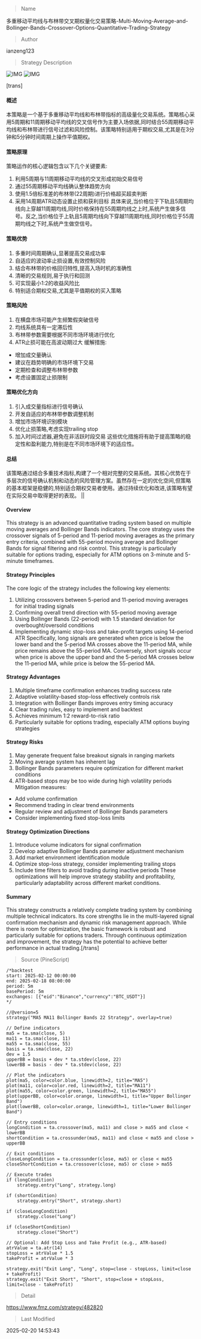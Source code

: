 
> Name

多重移动平均线与布林带交叉期权量化交易策略-Multi-Moving-Average-and-Bollinger-Bands-Crossover-Options-Quantitative-Trading-Strategy

> Author

ianzeng123

> Strategy Description

![IMG](https://www.fmz.com/upload/asset/2d8d7debaf464c257f543.png)
![IMG](https://www.fmz.com/upload/asset/2d80c248a3230da528432.png)



[trans]
#### 概述
本策略是一个基于多重移动平均线和布林带指标的高级量化交易系统。策略核心采用5周期和11周期移动平均线的交叉信号作为主要入场依据,同时结合55周期移动平均线和布林带进行信号过滤和风险控制。该策略特别适用于期权交易,尤其是在3分钟和5分钟时间周期上操作平值期权。

#### 策略原理
策略运作的核心逻辑包含以下几个关键要素:
1. 利用5周期与11周期移动平均线的交叉形成初始交易信号
2. 通过55周期移动平均线确认整体趋势方向
3. 使用1.5倍标准差的布林带(22周期)进行价格超买超卖判断
4. 采用14周期ATR动态设置止损和获利目标
具体来说,当价格位于下轨且5周期均线向上穿越11周期均线,同时价格保持在55周期均线之上时,系统产生做多信号。反之,当价格位于上轨且5周期均线向下穿越11周期均线,同时价格位于55周期均线之下时,系统产生做空信号。

#### 策略优势
1. 多重时间周期确认,显著提高交易成功率
2. 自适应的波动率止损设置,有效控制风险
3. 结合布林带的价格回归特性,提高入场时机的准确性
4. 清晰的交易规则,易于执行和回测
5. 可实现最小1:2的收益风险比
6. 特别适合期权交易,尤其是平值期权的买入策略

#### 策略风险
1. 在横盘市场可能产生频繁假突破信号
2. 均线系统具有一定滞后性
3. 布林带参数需要根据不同市场环境进行优化
4. ATR止损可能在高波动期过大
缓解措施:
- 增加成交量确认
- 建议在趋势明确的市场环境下交易
- 定期检查和调整布林带参数
- 考虑设置固定止损限制

#### 策略优化方向
1. 引入成交量指标进行信号确认
2. 开发自适应的布林带参数调整机制
3. 增加市场环境识别模块
4. 优化止损策略,考虑实现trailing stop
5. 加入时间过滤器,避免在非活跃时段交易
这些优化措施将有助于提高策略的稳定性和盈利能力,特别是在不同市场环境下的适应性。

#### 总结
该策略通过结合多重技术指标,构建了一个相对完整的交易系统。其核心优势在于多层次的信号确认机制和动态的风险管理方案。虽然存在一定的优化空间,但策略的基本框架是稳健的,特别适合期权交易者使用。通过持续优化和改进,该策略有望在实际交易中取得更好的表现。  ||


#### Overview
This strategy is an advanced quantitative trading system based on multiple moving averages and Bollinger Bands indicators. The core strategy uses the crossover signals of 5-period and 11-period moving averages as the primary entry criteria, combined with 55-period moving average and Bollinger Bands for signal filtering and risk control. This strategy is particularly suitable for options trading, especially for ATM options on 3-minute and 5-minute timeframes.

#### Strategy Principles
The core logic of the strategy includes the following key elements:
1. Utilizing crossovers between 5-period and 11-period moving averages for initial trading signals
2. Confirming overall trend direction with 55-period moving average
3. Using Bollinger Bands (22-period) with 1.5 standard deviation for overbought/oversold conditions
4. Implementing dynamic stop-loss and take-profit targets using 14-period ATR
Specifically, long signals are generated when price is below the lower band and the 5-period MA crosses above the 11-period MA, while price remains above the 55-period MA. Conversely, short signals occur when price is above the upper band and the 5-period MA crosses below the 11-period MA, while price is below the 55-period MA.

#### Strategy Advantages
1. Multiple timeframe confirmation enhances trading success rate
2. Adaptive volatility-based stop-loss effectively controls risk
3. Integration with Bollinger Bands improves entry timing accuracy
4. Clear trading rules, easy to implement and backtest
5. Achieves minimum 1:2 reward-to-risk ratio
6. Particularly suitable for options trading, especially ATM options buying strategies

#### Strategy Risks
1. May generate frequent false breakout signals in ranging markets
2. Moving average system has inherent lag
3. Bollinger Bands parameters require optimization for different market conditions
4. ATR-based stops may be too wide during high volatility periods
Mitigation measures:
- Add volume confirmation
- Recommend trading in clear trend environments
- Regular review and adjustment of Bollinger Bands parameters
- Consider implementing fixed stop-loss limits

#### Strategy Optimization Directions
1. Introduce volume indicators for signal confirmation
2. Develop adaptive Bollinger Bands parameter adjustment mechanism
3. Add market environment identification module
4. Optimize stop-loss strategy, consider implementing trailing stops
5. Include time filters to avoid trading during inactive periods
These optimizations will help improve strategy stability and profitability, particularly adaptability across different market conditions.

#### Summary
This strategy constructs a relatively complete trading system by combining multiple technical indicators. Its core strengths lie in the multi-layered signal confirmation mechanism and dynamic risk management approach. While there is room for optimization, the basic framework is robust and particularly suitable for options traders. Through continuous optimization and improvement, the strategy has the potential to achieve better performance in actual trading.[/trans]



> Source (PineScript)

``` pinescript
/*backtest
start: 2025-02-12 00:00:00
end: 2025-02-18 08:00:00
period: 5m
basePeriod: 5m
exchanges: [{"eid":"Binance","currency":"BTC_USDT"}]
*/

//@version=5
strategy("MA5 MA11 Bollinger Bands 22 Strategy", overlay=true)

// Define indicators
ma5 = ta.sma(close, 5)
ma11 = ta.sma(close, 11)
ma55 = ta.sma(close, 55)
basis = ta.sma(close, 22)
dev = 1.5
upperBB = basis + dev * ta.stdev(close, 22)
lowerBB = basis - dev * ta.stdev(close, 22)

// Plot the indicators
plot(ma5, color=color.blue, linewidth=2, title="MA5")
plot(ma11, color=color.red, linewidth=2, title="MA11")
plot(ma55, color=color.green, linewidth=2, title="MA55")
plot(upperBB, color=color.orange, linewidth=1, title="Upper Bollinger Band")
plot(lowerBB, color=color.orange, linewidth=1, title="Lower Bollinger Band")

// Entry conditions
longCondition = ta.crossover(ma5, ma11) and close > ma55 and close < lowerBB
shortCondition = ta.crossunder(ma5, ma11) and close < ma55 and close > upperBB

// Exit conditions
closeLongCondition = ta.crossunder(close, ma5) or close < ma55
closeShortCondition = ta.crossover(close, ma5) or close > ma55

// Execute trades
if (longCondition)
    strategy.entry("Long", strategy.long)
    
if (shortCondition)
    strategy.entry("Short", strategy.short)

if (closeLongCondition)
    strategy.close("Long")
    
if (closeShortCondition)
    strategy.close("Short")
    
// Optional: Add Stop Loss and Take Profit (e.g., ATR-based)
atrValue = ta.atr(14)
stopLoss = atrValue * 1.5
takeProfit = atrValue * 3

strategy.exit("Exit Long", "Long", stop=close - stopLoss, limit=close + takeProfit)
strategy.exit("Exit Short", "Short", stop=close + stopLoss, limit=close - takeProfit)
```

> Detail

https://www.fmz.com/strategy/482820

> Last Modified

2025-02-20 14:53:43
